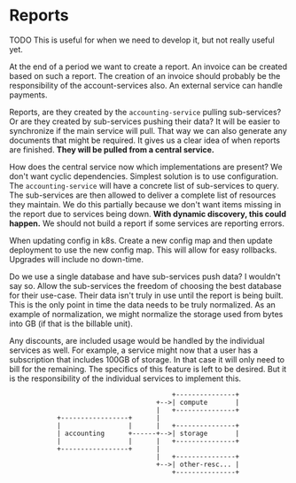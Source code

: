 # Reports

TODO This is useful for when we need to develop it, but not really useful yet.

At the end of a period we want to create a report. An invoice can be created
based on such a report. The creation of an invoice should probably be the
responsibility of the account-services also. An external service can handle
payments.

Reports, are they created by the `accounting-service` pulling sub-services? Or
are they created by sub-services pushing their data? It will be easier to
synchronize if the main service will pull. That way we can also generate any
documents that might be required. It gives us a clear idea of when reports are
finished. __They will be pulled from a central service.__

How does the central service now which implementations are present? We don't
want cyclic dependencies. Simplest solution is to use configuration. The
`accounting-service` will have a concrete list of sub-services to query. The
sub-services are then allowed to deliver a complete list of resources they
maintain. We do this partially because we don't want items missing in the
report due to services being down. __With dynamic discovery, this could
happen.__ We should not build a report if some services are reporting errors.

When updating config in k8s. Create a new config map and then update deployment
to use the new config map. This will allow for easy rollbacks. Upgrades will
include no down-time.

Do we use a single database and have sub-services push data? I wouldn't say so.
Allow the sub-services the freedom of choosing the best database for their
use-case. Their data isn't truly in use until the report is being built. This
is the only point in time the data needs to be truly normalized. As an example
of normalization, we might normalize the storage used from bytes into GB
(if that is the billable unit).

Any discounts, are included usage would be handled by the individual services
as well. For example, a service might now that a user has a subscription that
includes 100GB of storage. In that case it will only need to bill for the
remaining. The specifics of this feature is left to be desired. But it is the
responsibility of the individual services to implement this.

```
                                         +---------------+
                                     +-->| compute       |
                                     |   +---------------+
            +-----------------+      |
            |                 |      |   +---------------+
            | accounting      +------+-->| storage       |
            |                 |      |   +---------------+
            +-----------------+      |
                                     |   +---------------+
                                     +-->| other-resc... |
                                         +---------------+
```